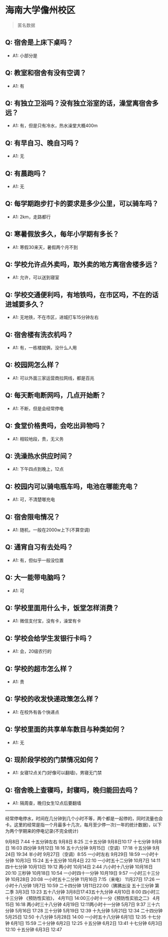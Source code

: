 # 海南大学儋州校区
> 匿名数据
## Q: 宿舍是上床下桌吗？
- A1: 小部分是
## Q: 教室和宿舍有没有空调？
- A1: 有
## Q: 有独立卫浴吗？没有独立浴室的话，澡堂离宿舍多远？
- A1: 有，但是只有冷水，热水澡堂大概400m
## Q: 有早自习、晚自习吗？
- A1: 无
## Q: 有晨跑吗？
- A1: 无
## Q: 每学期跑步打卡的要求是多少公里，可以骑车吗？
- A1: 2km，走路都行
## Q: 寒暑假放多久，每年小学期有多长？
- A1: 寒假30来天，暑假两个月不到
## Q: 学校允许点外卖吗，取外卖的地方离宿舍楼多远？
- A1: 允许，可以送到寝室
## Q: 学校交通便利吗，有地铁吗，在市区吗，不在的话进城要多久？
- A1: 无地铁，不在市区，进城打车15分钟左右
## Q: 宿舍楼有洗衣机吗？
- A1: 有，一栋楼就俩，没什么人用
## Q: 校园网怎么样？
- A1: 可以外面三家运营商拉网线，都是百兆
## Q: 每天断电断网吗，几点开始断？
- A1: 不断，但是会经常停电
## Q: 食堂价格贵吗，会吃出异物吗？
- A1: 相较地段，贵，无义务
## Q: 洗澡热水供应时间？
- A1: 下午四点到晚上，12点
## Q: 校园内可以骑电瓶车吗，电池在哪能充电？
- A1: 可，不清楚哪充电
## Q: 宿舍限电情况？
- A1: 随机，一般在2000w上下(不算空调)
## Q: 通宵自习有去处吗？
- A1: 有，但似乎一般没位置
## Q: 大一能带电脑吗？
- A1: 可
## Q: 学校里面用什么卡，饭堂怎样消费？
- A1: 微信支付宝，没有卡，澡堂有卡
## Q: 学校会给学生发银行卡吗？
- A1: 会，20级农行的
## Q: 学校的超市怎么样？
- A1: 贵
## Q: 学校的收发快递政策怎么样？
- A1: 在校外有各个快递点
## Q: 学校里面的共享单车数目与种类如何？
- A1: 无
## Q: 现阶段学校的门禁情况如何？
- A1: 女寝12点关门(好像可以翻墙)，男寝无门禁
## Q: 宿舍晚上查寝吗，封寝吗，晚归能回去吗？
- A1: 隔周查，晚归女生12点后要翻墙
***
经常停电停水，时间在几分钟到几个小时不等，两个都是一起停的，同时流量也会卡。这里的经常是指一个月最多十几次，每月至少停一次(一年的统计数据)，以下为两个学期来的停电记录(不完全统计)

9月8日 7:44 十五分钟左右
9月8日 8:25 三十五分钟
9月8日10:17  十七分钟
9月8日 16:03 四分钟
9月12日 18:16  五十六分钟 
9月15日（空调）17:18 十五分钟
9月24日 19:34 半小时
9月27日（空调）8:55 一小时左右
9月29日 18:59 一小时十分钟
10月3日 15:24 五十五分钟
10月4日 22:10 一小时五十二分钟
10月7日 14:11 四十七分钟
10月13日 19:12  两小时
10月14日 2:44 六小时十八分钟
10月16日 20:10  三秒钟
10月18日 10:54 一小时四十一分钟
10月19日 9:57 一小时三十三分钟
10月28日 20:08 一小时五十二分钟
11月16日 7:15（来电）
11月27日 17:26  一小时十八分钟
1月7日 10:59 二十四分钟
1月11日22:00（狒狒出没 五十三分钟
 第二季
3月3日 13:23 五十八分钟
3月8日17:43五十九分钟
4月10日 8:00 四小时三十三分钟 《预防性实验》，
4月11日 14:00三小时十一分《预防性实验之二》
4月15日 16:18 两小时三十八分钟
4月19日 12:11两小时十一分钟
5月7日  9:37 三十六分钟
5月16日 17:28 三十分钟
5月19日 12:39 十九分钟
5月21日 12:34 二十四分钟
5月25日 12:50 十八分钟
5月28日 14:00 一小时五十八分钟
6月1日 12:35 十七分钟
6月1日 15:59 二十分钟
6月2日 12:25 十五分钟
6月2日 13:41 十七分钟
6月3日 12:10 十五分钟
6月3日 12:47